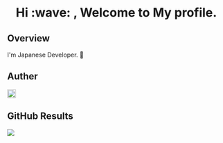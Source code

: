 <h1 align="center"> Hi :wave: , Welcome to My profile. </h1>

## Overview

I'm Japanese Developer. :japan:

## Auther

<p aligen="center"> 
  <a href="https://twitter.com/Kitune_g0n">
    <img height="20" src ="https://img.shields.io/twitter/follow/Kitune_g0n?style=social" />
  </a>
</p>
           




## GitHub Results

![](https://github-profile-summary-cards.vercel.app/api/cards/profile-details?username=KituneG0n&theme=vue)
